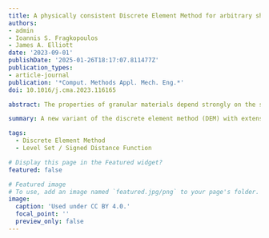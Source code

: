 ```yaml
---
title: A physically consistent Discrete Element Method for arbitrary shapes using Volume-interacting Level Sets
authors:
- admin
- Ioannis S. Fragkopoulos
- James A. Elliott
date: '2023-09-01'
publishDate: '2025-01-26T18:17:07.811477Z'
publication_types:
- article-journal
publication: '*Comput. Methods Appl. Mech. Eng.*'
doi: 10.1016/j.cma.2023.116165

abstract: The properties of granular materials depend strongly on the shapes of their individual constituent particles or granules. Nonetheless, incorporating the effects of non-spherical or complex particle shapes into existing modelling frameworks, such as the discrete element method (DEM), has remained challenging. In this work, we propose the volume-interaction level set DEM (VLS-DEM) approach for carrying out physically accurate simulations of particles with arbitrary geometries. VLS-DEM builds upon level set DEM (LS-DEM), both of which implicitly define the geometry of a particle through a discrete signed distance function. However, instead of using surface nodes to compute the interparticle forces, VLS-DEM uses the overlap volume as computed by an Octree integration algorithm. This addresses some of the shortcomings of LS-DEM in terms of the accuracy and precision of the shape description and opens up the possibility for bottom-up parametrisation methods. A number of tests were performed to compare VLS-DEM with regular DEM, LS-DEM, and analytical models. VLS-DEM is shown to give physically accurate results, comparable to analytical theory, even for highly complex systems such as those with concave interlocked particles.

summary: A new variant of the discrete element method (DEM) with extensive testing, working on highly complex shapes such as those that are concave and interlocking.

tags:
  - Discrete Element Method
  - Level Set / Signed Distance Function

# Display this page in the Featured widget?
featured: false

# Featured image
# To use, add an image named `featured.jpg/png` to your page's folder.
image:
  caption: 'Used under CC BY 4.0.'
  focal_point: ''
  preview_only: false
---
```

